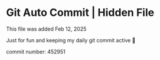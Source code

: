 # Git Auto Commit | Hidden File

This file was added Feb 12, 2025

Just for fun and keeping my daily git commit active 🤪

commit number: 452951
